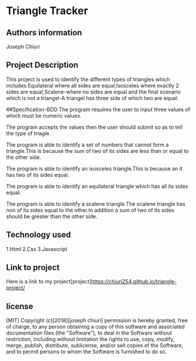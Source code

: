 # Triangle Tracker

## Authors information

Joseph Chiuri

## Project Description

This project is used to identify the different types of triangles which includes Equilateral where all sides are equal,Isosceles where exactly 2 sides are equal,Scalene-where no sides are equal and the final scenario which is not a triangel-A triangel has three side of which two are equal.

##Specification-BDD
The program requires the user to input three values of which must be numeric values.

The program accepts the values then the user should submit so as to tell the type of triagle.

The program is able to identify a set of numbers that cannot form a triangle.This is because the sum of two of its sides are less than or equal to the other side.

The program is able to identify an isosceles triangle.This is because an it has two of its sides equal.

The program is able to identify an equilateral triangle which has all its sides equal.

The program is able to identify a scalene triangle.The scalene triangle has non of its sides equal to the other.In addition a sum of two of its sides should be greater than the other side.

## Technology used

1.Html
2.Css
3.Javascript

## Link to project

Here is a link to my project[project]https://chiuri254.github.io/triangle-project/

## license

[MIT]
Copyright (c)[2018][joseph chiuri]
permission is hereby granted, free of charge, to any person obtaining a copy
of this software and associated documentation files (the "Software"), to deal
in the Software without restriction, including without limitation the rights
to use, copy, modify, merge, publish, distribute, sublicense, and/or sell
copies of the Software, and to permit persons to whom the Software is
furnished to do so.

